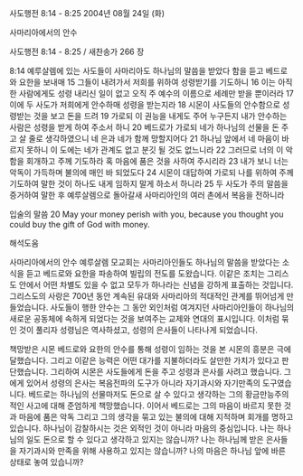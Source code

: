 사도행전 8:14 - 8:25 
2004년 08월 24일 (화)

사마리아에서의 안수



사도행전 8:14 - 8:25 / 새찬송가 266 장


8:14 예루살렘에 있는 사도들이 사마리아도 하나님의 말씀을 받았다 함을 듣고 베드로와 요한을 보내매 15 그들이 내려가서 저희를 위하여 성령받기를 기도하니 16 이는 아직 한 사람에게도 성령 내리신 일이 없고 오직 주 예수의 이름으로 세례만 받을 뿐이러라 17 이에 두 사도가 저희에게 안수하매 성령을 받는지라 18 시몬이 사도들의 안수함으로 성령받는 것을 보고 돈을 드려 19 가로되 이 권능을 내게도 주어 누구든지 내가 안수하는 사람은 성령을 받게 하여 주소서 하니 20 베드로가 가로되 네가 하나님의 선물을 돈 주고 살 줄로 생각하였으니 네 은과 네가 함께 망할지어다 21 하나님 앞에서 네 마음이 바르지 못하니 이 도에는 네가 관계도 없고 분깃 될 것도 없느니라 22 그러므로 너의 이 악함을 회개하고 주께 기도하라 혹 마음에 품은 것을 사하여 주시리라 23 내가 보니 너는 악독이 가득하며 불의에 매인 바 되었도다 24 시몬이 대답하여 가로되 나를 위하여 주께 기도하여 말한 것이 하나도 내게 임하지 말게 하소서 하니라 25 두 사도가 주의 말씀을 증거하여 말한 후 예루살렘으로 돌아갈새 사마리아인의 여러 촌에서 복음을 전하니라 

입술의 말씀 
20 May your money perish with you, because you thought you could buy the gift of God with money.

해석도움





사마리아에서의 안수 
예루살렘 모교회는 사마리아인들도 하나님의 말씀을 받았다는 소식을 듣고 베드로와 요한을 파송하여 빌립의 전도를 도왔습니다. 이같은 조치는 그리스도 안에서 어떤 차별도 있을 수 없고 모두가 하나라는 신념을 강하게 표출하는 것입니다. 그리스도의 사랑은 700년 동안 계속된 유대와 사마리아의 적대적인 관계를 뛰어넘게 만들었습니다. 사도들이 행한 안수는 그 동안 외인처럼 여겨지던 사마리아인들이 하나님의 새로운 공동체에 속하게 되었다는 것을 보여주는 교제와 연대의 표시입니다. 이처럼 묶인 것이 풀리자 성령님은 역사하셨고, 성령의 은사들이 나타나게 되었습니다. 

책망받은 시몬 
베드로와 요한의 안수를 통해 성령이 임하는 것을 본 시몬의 흥분은 극에 달했습니다. 그리고 이같은 능력은 어떤 대가를 지불하더라도 살만한 가치가 있다고 판단했습니다. 그리하여 시몬은 사도들에게 돈을 주고 성령과 은사를 사려고 했습니다. 그에게 있어서 성령의 은사는 복음전파의 도구가 아니라 자기과시와 자기만족의 도구였습니다. 베드로는 하나님의 선물마저도 돈으로 살 수 있다고 생각하는 그의 황금만능주의적인 사고에 대해 준엄하게 책망했습니다. 이어서 베드로는 그의 마음이 바르지 못한 것과 마음에 품은 악독 그리고 그의 생각을 묶고 있는 불의에 대해 지적하며 회개를 명하고 있습니다. 하나님이 감찰하시는 것은 외적인 것이 아니라 마음의 중심입니다. 나는 하나님의 일도 돈으로 할 수 있다고 생각하고 있지는 않습니까? 나는 하나님께 받은 은사들을 자기과시와 만족을 위해 사용하고 있지는 않습니까? 나의 마음은 하나님 앞에 바른 상태로 놓여 있습니까?